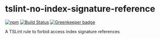 # tslint-no-index-signature-reference

[![npm](https://img.shields.io/npm/v/tslint-no-index-signature-reference.svg)](https://www.npmjs.com/package/tslint-no-index-signature-reference)
[![Build Status](https://travis-ci.org/lifeomic/tslint-no-index-signature-reference.svg?branch=master)](https://travis-ci.org/lifeomic/tslint-no-index-signature-reference)
[![Greenkeeper badge](https://badges.greenkeeper.io/lifeomic/tslint-no-index-signature-reference.svg)](https://greenkeeper.io/)

A TSLint rule to forbid access index signature references
